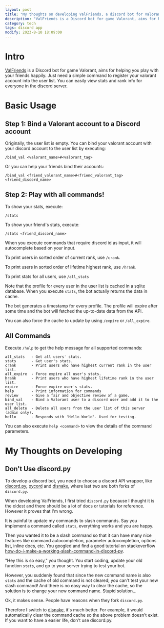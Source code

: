 ```yaml
---
layout: post
title: "My thoughts on developing ValFriends, a discord bot for Valorant"
description: "ValFriends is a Discord bot for game Valorant, aims for helping you play with your friends happily. Just need a simple command to register your valorant account into the user list. You can easily view stats and rank info for everyone in the discord server.."
category: tech
tags: discord app
modify: 2023-8-10 18:09:00
---
```


# Intro

[ValFriends](https://github.com/epigone707/ValFriends) is a Discord bot for game Valorant, aims for helping you play with your friends happily. Just need a simple command to register your valorant account into the user list. You can easily view stats and rank info for everyone in the discord server.

# Basic Usage

## Step 1: Bind a Valorant account to a Discord account
Originally, the user list is empty. You can bind your valorant account with your discord account to the user list by executing:
```
/bind_val <valorant_name>#<valorant_tag>
```

Or you can help your friends bind their accounts:
```
/bind_val <friend_valorant_name>#<friend_valorant_tag> <friend_discord_name>
```

## Step 2: Play with all commands!
To show your stats, execute:
```
/stats
```

To show your friend's stats, execute:
```
/stats <friend_discord_name>
```


When you execute commands that require discord id as input, it will autocomplete based on your input.


To print users in sorted order of current rank, use `/crank`.

To print users in sorted order of lifetime highest rank, use `/hrank`.

To print stats for all users, use `/all_stats`

Note that the profile for every user in the user list is cached in a sqlite database. When you execute `stats`, the bot actually returns the data in cache.

The bot generates a timestamp for every profile. The profile will expire after some time and the bot will fetched the up-to-date data from the API.

You can also force the cache to update by using `/expire` or `/all_expire`.


## All Commands
Execute `/help` to get the help message for all supported commands:
```
all_stats   - Get all users' stats.
stats       - Get user's stats.
crank       - Print users who have highest current rank in the user list.
all_expire  - Force expire all user's stats.
hrank       - Print users who have highest lifetime rank in the user list.
expire      - Force expire user's stats.
help        - Print information for commands
review      - Give a fair and objective review of a game.
bind_val    - Bind a Valorant user to a discord user and add it to the user list.
all_delete  - Delete all users from the user list of this server (admin only).
hello       - Responds with 'Hello World'. Used for testing.
```
You can also execute `help <command>` to view the details of the command parameters.

# My Thoughts on Developing
## Don't Use discord.py
To develop a discord bot, you need to choose a discord API wrapper, like [discord.py](https://discordpy.readthedocs.io/en/stable/), [pycord](https://docs.pycord.dev/en/stable/) and [disnake](https://guide.disnake.dev/), where last two are both forks of `discord.py`.

When developing ValFriends, I first tried `discord.py` because I thought it is the oldest and there should be a lot of docs or tutorials for reference. However it proves that I'm wrong. 

It is painful to update my commands to slash commands. Say you implement a command called `stats`, everything works and you are happy. 

Then you wanted it to be a slash command so that it can have many nice features like command autocompletion, parameter autocompletion, options list, inline docs, etc. You googled and find a good tutorial on stackoverflow [how-do-i-make-a-working-slash-command-in-discord-py](https://stackoverflow.com/questions/71165431/how-do-i-make-a-working-slash-command-in-discord-py).

"Hey this is so easy," you thought. You start coding, update your old function `stats`, and go to your server trying to test your bot. 

However, you suddenly found that since the new command name is also `stats` and the cache of old command is not cleared, you can't test your new slash command! And there is no easy way to clear the cache, so the solution is to change your new command name. Stupid solution...

Ok, it makes sense. People have reasons when they fork `discord.py`. 

Therefore I switch to [disnake](https://guide.disnake.dev/), it's much better. For example, it would automatically clear the command cache so the above problem doesn't exist. If you want to have a easier life, don't use discord.py.

